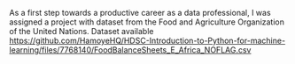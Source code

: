 As a first step towards a productive career as a data professional, I was assigned a project with dataset from the Food and Agriculture Organization of the United Nations. Dataset available https://github.com/HamoyeHQ/HDSC-Introduction-to-Python-for-machine-learning/files/7768140/FoodBalanceSheets_E_Africa_NOFLAG.csv
